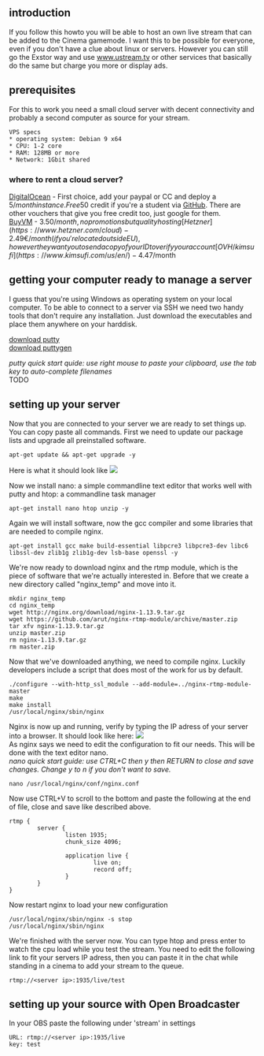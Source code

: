 ## introduction

If you follow this howto you will be able to host an own live stream that can be added to the Cinema gamemode. I want this to be possible for everyone, even if you don't have a clue about linux or servers. However you can still go the Exstor way and use www.ustream.tv or other services that basically do the same but charge you more or display ads.

## prerequisites

For this to work you need a small cloud server with decent connectivity and probably a second computer as source for your stream.

```
VPS specs
* operating system: Debian 9 x64
* CPU: 1-2 core
* RAM: 128MB or more
* Network: 1Gbit shared
```

### where to rent a cloud server?

[DigitalOcean](https://www.digitalocean.com/) - First choice, add your paypal or CC and deploy a 5$/month instance. Free 50$ credit if you're a student via [GitHub](https://education.github.com/pack). There are other vouchers that give you free credit too, just google for them.  
[BuyVM](https://buyvm.net/kvm-dedicated-server-slices) - 3.50$/month, no promotions but quality hosting  
[Hetzner](https://www.hetzner.com/cloud) - 2.49€/month (if you're located outside EU), however they want you to send a copy of your ID to verify your account  
[OVH/kimsufi](https://www.kimsufi.com/us/en/) - 4.47$/month



## getting your computer ready to manage a server

I guess that you're using Windows as operating system on your local computer. To be able to connect to a server via SSH we need two handy tools that don't require any installation. Just download the executables and place them anywhere on your harddisk.

[download putty](https://the.earth.li/~sgtatham/putty/latest/w32/putty.exe)  
[download puttygen](https://the.earth.li/~sgtatham/putty/latest/w32/puttygen.exe)

_putty quick start quide: use right mouse to paste your clipboard, use the tab key to auto-complete filenames_  
TODO

## setting up your server

Now that you are connected to your server we are ready to set things up. You can copy paste all commands. First we need to update our package lists and upgrade all preinstalled software.

`apt-get update && apt-get upgrade -y`

Here is what it should look like
![](https://i.imgur.com/gKk8P5E.jpg)

Now we install nano: a simple commandline text editor that works well with putty and htop: a commandline task manager

`apt-get install nano htop unzip -y`

Again we will install software, now the gcc compiler and some libraries that are needed to compile nginx.

```apt-get install gcc make build-essential libpcre3 libpcre3-dev libc6 libssl-dev zlib1g zlib1g-dev lsb-base openssl -y```

We're now ready to download nginx and the rtmp module, which is the piece of software that we're actually interested in. Before that we create a new directory called "nginx_temp" and move into it.

```
mkdir nginx_temp
cd nginx_temp
wget http://nginx.org/download/nginx-1.13.9.tar.gz
wget https://github.com/arut/nginx-rtmp-module/archive/master.zip
tar xfv nginx-1.13.9.tar.gz
unzip master.zip
rm nginx-1.13.9.tar.gz
rm master.zip
```

Now that we've downloaded anything, we need to compile nginx. Luckily developers include a script that does most of the work for us by default.

```cd nginx-1.13.9
./configure --with-http_ssl_module --add-module=../nginx-rtmp-module-master
make
make install
/usr/local/nginx/sbin/nginx
```

Nginx is now up and running, verify by typing the IP adress of your server into a browser. It should look like here:
![](https://i.imgur.com/3CJ0ZnM.jpg)  
As nginx says we need to edit the configuration to fit our needs. This will be done with the text editor nano.   
_nano quick start guide: use CTRL+C then y then RETURN to close and save changes. Change y to n if you don't want to save._

`nano /usr/local/nginx/conf/nginx.conf`

Now use CTRL+V to scroll to the bottom and paste the following at the end of file, close and save like described above.

```
rtmp {
        server {
                listen 1935;
                chunk_size 4096;

                application live {
                        live on;
                        record off;
                }
        }
}
```

Now restart nginx to load your new configuration

```
/usr/local/nginx/sbin/nginx -s stop
/usr/local/nginx/sbin/nginx
```

We're finished with the server now. You can type htop and press enter to watch the cpu load while you test the stream.
You need to edit the following link to fit your servers IP adress, then you can paste it in the chat while standing in a cinema to add your stream to the queue.

`rtmp://<server ip>:1935/live/test`

## setting up your source with Open Broadcaster

In your OBS paste the following under 'stream' in settings

```
URL: rtmp://<server ip>:1935/live
key: test
```
